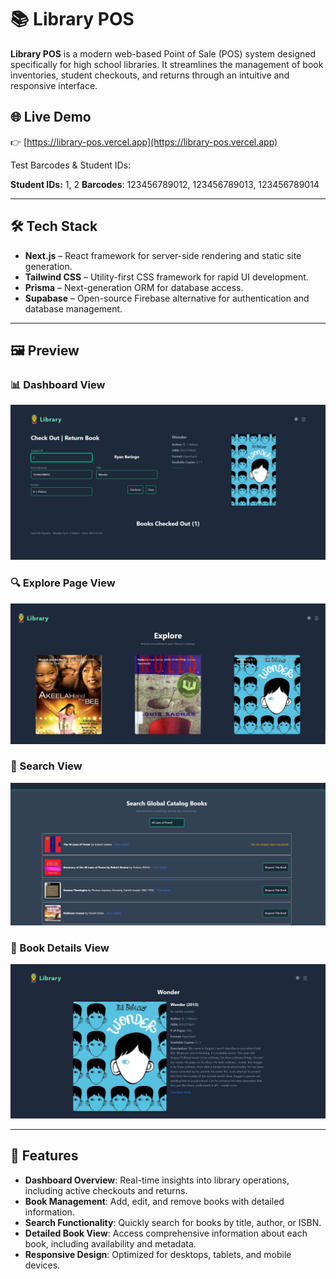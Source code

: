 # 📚 Library POS

**Library POS** is a modern web-based Point of Sale (POS) system designed specifically for high school libraries. It streamlines the management of book inventories, student checkouts, and returns through an intuitive and responsive interface.

## 🌐 Live Demo

👉 [https://library-pos.vercel.app](https://library-pos.vercel.app)

Test Barcodes & Student IDs:

**Student IDs:** 1, 2
**Barcodes**: 123456789012, 123456789013, 123456789014

---

## 🛠️ Tech Stack

* **Next.js** – React framework for server-side rendering and static site generation.
* **Tailwind CSS** – Utility-first CSS framework for rapid UI development.
* **Prisma** – Next-generation ORM for database access.
* **Supabase** – Open-source Firebase alternative for authentication and database management.
---

## 🖼️ Preview

### 📊 Dashboard View

![Dashboard View](./{57206C24-341C-43BE-BBDD-2875B79B7560}.png)

### 🔍 Explore Page View

![Explore Page View](./{11B54F58-8BC4-4A04-A4B7-4EAE4D76C822}.png)

### 🔎 Search View

![Search View](./{2EF18C1D-6F6B-4648-8454-8D2E952CB452}.png)

### 📖 Book Details View

![Book Details View](./{9937F1C5-34C6-44FF-B686-CB349256BB6D}.png)

---

## 🚀 Features

* **Dashboard Overview**: Real-time insights into library operations, including active checkouts and returns.
* **Book Management**: Add, edit, and remove books with detailed information.
* **Search Functionality**: Quickly search for books by title, author, or ISBN.
* **Detailed Book View**: Access comprehensive information about each book, including availability and metadata.
* **Responsive Design**: Optimized for desktops, tablets, and mobile devices.
